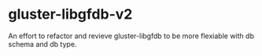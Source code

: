 # gluster-libgfdb-v2

An effort to refactor and revieve gluster-libgfdb to be more flexiable with db schema
and db type.
